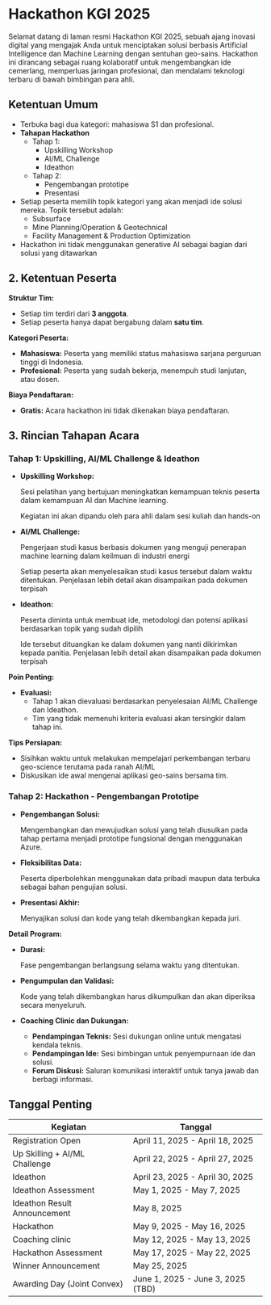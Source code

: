# Hackathon KGI 2025

Selamat datang di laman resmi Hackathon KGI 2025, sebuah ajang inovasi digital yang mengajak Anda untuk menciptakan solusi berbasis Artificial Intelligence dan Machine Learning dengan sentuhan geo-sains. Hackathon ini dirancang sebagai ruang kolaboratif untuk mengembangkan ide cemerlang, memperluas jaringan profesional, dan mendalami teknologi terbaru di bawah bimbingan para ahli.

## Ketentuan Umum

- Terbuka bagi dua kategori: mahasiswa S1 dan profesional.
- **Tahapan Hackathon**
    - Tahap 1:
        - Upskilling Workshop
        - AI/ML Challenge
        - Ideathon
    - Tahap 2:
        - Pengembangan prototipe
        - Presentasi
- Setiap peserta memilih topik kategori yang akan menjadi ide solusi mereka. Topik tersebut adalah:
    - Subsurface
    - Mine Planning/Operation & Geotechnical
    - Facility Management & Production Optimization
- Hackathon ini tidak menggunakan generative AI sebagai bagian dari solusi yang ditawarkan

## 2. Ketentuan Peserta

**Struktur Tim:**

- Setiap tim terdiri dari **3 anggota**.
- Setiap peserta hanya dapat bergabung dalam **satu tim**.

**Kategori Peserta:**

- **Mahasiswa:** Peserta yang memiliki status mahasiswa sarjana perguruan tinggi di Indonesia.
- **Profesional:** Peserta yang sudah bekerja, menempuh studi lanjutan, atau dosen.

**Biaya Pendaftaran:**

- **Gratis:** Acara hackathon ini tidak dikenakan biaya pendaftaran.

## 3. Rincian Tahapan Acara

### Tahap 1: Upskilling, AI/ML Challenge & Ideathon

- **Upskilling Workshop:**
    
    Sesi pelatihan yang bertujuan meningkatkan kemampuan teknis peserta dalam kemampuan AI dan Machine learning.
    
    Kegiatan ini akan dipandu oleh para ahli dalam sesi kuliah dan hands-on
    
- **AI/ML Challenge:**
    
    Pengerjaan studi kasus berbasis dokumen yang menguji penerapan machine learning dalam keilmuan di industri energi
    
    Setiap peserta akan menyelesaikan studi kasus tersebut dalam waktu ditentukan. Penjelasan lebih detail akan disampaikan pada dokumen terpisah
    
- **Ideathon:**
    
    Peserta diminta untuk membuat ide, metodologi dan potensi aplikasi berdasarkan topik yang sudah dipilih
    
    Ide tersebut dituangkan ke dalam dokumen yang nanti dikirimkan kepada panitia. Penjelasan lebih detail akan disampaikan pada dokumen terpisah
    

**Poin Penting:**

- **Evaluasi:**
    - Tahap 1 akan dievaluasi berdasarkan penyelesaian AI/ML Challenge dan Ideathon.
    - Tim yang tidak memenuhi kriteria evaluasi akan tersingkir dalam tahap ini.

**Tips Persiapan:**

- Sisihkan waktu untuk melakukan mempelajari perkembangan terbaru geo-science terutama pada ranah AI/ML
- Diskusikan ide awal mengenai aplikasi geo-sains bersama tim.

### Tahap 2: Hackathon - Pengembangan Prototipe

- **Pengembangan Solusi:**
    
    Mengembangkan dan mewujudkan solusi yang telah diusulkan pada tahap pertama menjadi prototipe fungsional dengan menggunakan Azure.
    
- **Fleksibilitas Data:**
    
    Peserta diperbolehkan menggunakan data pribadi maupun data terbuka sebagai bahan pengujian solusi.
    
- **Presentasi Akhir:**
    
    Menyajikan solusi dan kode yang telah dikembangkan kepada juri.
    

**Detail Program:**

- **Durasi:**
    
    Fase pengembangan berlangsung selama waktu yang ditentukan.
    
- **Pengumpulan dan Validasi:**
    
    Kode yang telah dikembangkan harus dikumpulkan dan akan diperiksa secara menyeluruh.
    
- **Coaching Clinic dan Dukungan:**
    - **Pendampingan Teknis:** Sesi dukungan online untuk mengatasi kendala teknis.
    - **Pendampingan Ide:** Sesi bimbingan untuk penyempurnaan ide dan solusi.
    - **Forum Diskusi:** Saluran komunikasi interaktif untuk tanya jawab dan berbagi informasi.

## Tanggal Penting

| Kegiatan | Tanggal |
|----------|---------|
|Registration Open | April 11, 2025 - April 18, 2025 |
| Up Skilling + AI/ML Challenge | April 22, 2025 - April 27, 2025 |
| Ideathon | April 23, 2025 - April 30, 2025  |
| Ideathon Assessment | May 1, 2025 - May 7, 2025 |
| Ideathon Result Announcement | May 8, 2025 |
| Hackathon | May 9, 2025 - May 16, 2025 |
| Coaching clinic | May 12, 2025 - May 13, 2025 |
| Hackathon Assessment | May 17, 2025 - May 22, 2025 |
| Winner Announcement | May 25, 2025 |
| Awarding Day (Joint Convex) | June 1, 2025 - June 3, 2025 (TBD) |
